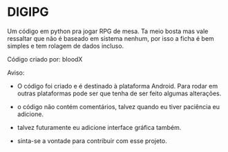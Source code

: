 # DIGIPG
Um código em python pra jogar RPG de mesa. Ta meio bosta mas vale ressaltar que não é baseado em sistema nenhum, por isso a ficha é bem simples e tem rolagem de dados incluso.

Código criado por: bloodX

Aviso:
* O código foi criado e é destinado à plataforma Android. Para rodar em outras plataformas pode ser que tenha de ser feito algumas alterações.

* o código não contém comentários, talvez quando eu tiver paciência eu adicione.

* talvez futuramente eu adicione interface gráfica também.

* sinta-se a vontade para contribuir com esse projeto.
